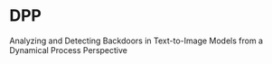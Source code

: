 # DPP
Analyzing and Detecting Backdoors in Text-to-Image Models from a Dynamical Process Perspective
